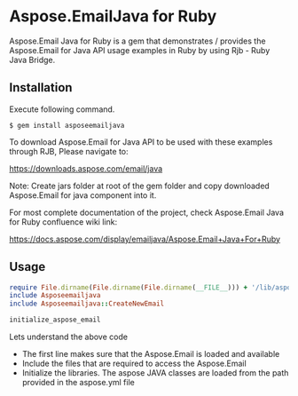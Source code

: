  # Aspose.EmailJava for Ruby
Aspose.Email Java for Ruby is a gem that demonstrates / provides the Aspose.Email for Java API usage examples in Ruby by using Rjb - Ruby Java Bridge.

## Installation

Execute following command.

    $ gem install asposeemailjava

To download Aspose.Email for Java API to be used with these examples through RJB, Please navigate to:

https://downloads.aspose.com/email/java

Note: Create jars folder at root of the gem folder and copy downloaded Aspose.Email for java component into it.

For most complete documentation of the project, check Aspose.Email Java for Ruby confluence wiki link:

https://docs.aspose.com/display/emailjava/Aspose.Email+Java+For+Ruby

## Usage

```ruby
require File.dirname(File.dirname(File.dirname(__FILE__))) + '/lib/asposeemailjava'
include Asposeemailjava
include Asposeemailjava::CreateNewEmail

initialize_aspose_email
```
Lets understand the above code
* The first line makes sure that the Aspose.Email is loaded and available 
* Include the files that are required to access the Aspose.Email
* Initialize the libraries. The aspose JAVA classes are loaded from the path provided in the aspose.yml file
